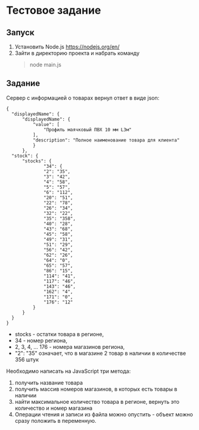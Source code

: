 # Тестовое задание

## Запуск

1. Установить Node.js https://nodejs.org/en/
1. Зайти в директорию проекта и набрать команду 
    > node main.js

## Задание

Сервер с информацией о товарах вернул ответ в виде json: 

    {
      "displayedName": {
          "displayedName": {
              "value": [
                  "Профиль маячковый ПВХ 10 мм L3м"
              ],
              "description": "Полное наименование товара для клиента"
              }
          },
      "stock": {
          "stocks": {
                  "34": {
                  "2": "35",
                  "3": "42",
                  "4": "58",
                  "5": "57",
                  "6": "112",
                  "20": "51",
                  "22": "78",
                  "26": "34",
                  "32": "22",
                  "35": "358",
                  "40": "28",
                  "43": "68",
                  "45": "58",
                  "49": "31",
                  "51": "29",
                  "56": "42",
                  "62": "26",
                  "64": "0",
                  "65": "57",
                  "86": "15",
                  "114": "41",
                  "117": "46",
                  "143": "46",
                  "162": "4",
                  "171": "0",
                  "176": "12"
              }
          }
      }
    }

* stocks - остатки товара в регионе,
* 34 - номер региона,
* 2, 3, 4, ... 176 - номера магазинов региона,
* "2": "35" означает, что в магазине 2 товар в наличии в количестве 356 штук

Необходимо написать на JavaScript три метода:

1. получить название товара
2. получить массив номеров магазинов, в которых есть товары в наличии
3. найти максимальное количество товара в регионе, вернуть это количество и номер магазина
4. Операции чтения и записи из файла можно опустить - объект можно сразу положить в переменную.